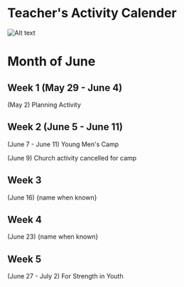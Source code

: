 # Teacher's Activity Calender
![Alt text](https://www.stgeorgeutah.com/wp-content/uploads/2020/04/1200x675size-English.jpg)
# Month of June
## Week 1 (May 29 - June 4)
(May 2) Planning Activity 
## Week 2 (June 5 - June 11)
(June 7 - June 11) Young Men's Camp 

(June 9) Church activity cancelled for camp
## Week 3 
(June 16) {name when known}
## Week 4
(June 23) {name when known}
## Week 5
(June 27 - July 2) For Strength in Youth
